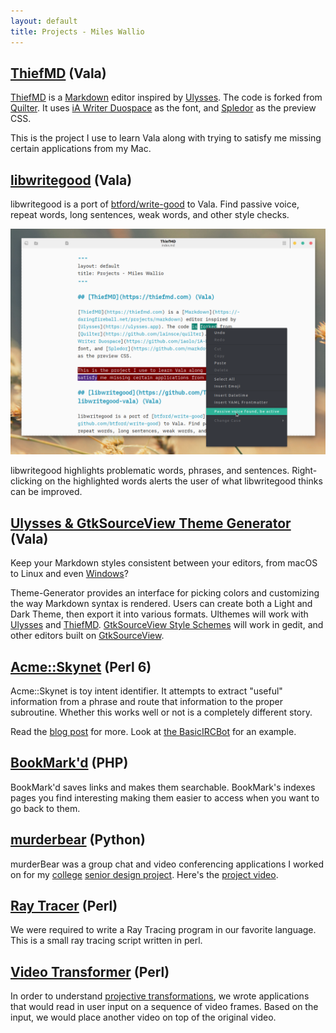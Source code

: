 ```yaml
---
layout: default
title: Projects - Miles Wallio
---
```


## [ThiefMD](https://thiefmd.com) (Vala)

[ThiefMD](https://thiefmd.com) is a [Markdown](https://daringfireball.net/projects/markdown) editor inspired by [Ulysses](https://ulysses.app). The code is forked from [Quilter](https://github.com/lainsce/quilter). It uses [iA Writer Duospace](https://github.com/iaolo/iA-Fonts) as the font, and [Spledor](https://github.com/markdowncss/splendor) as the preview CSS.

This is the project I use to learn Vala along with trying to satisfy me missing certain applications from my Mac.

## [libwritegood](https://github.com/ThiefMD/libwritegood-vala) (Vala)

libwritegood is a port of [btford/write-good](https://github.com/btford/write-good) to Vala. Find passive voice, repeat words, long sentences, weak words, and other style checks.

![](/images/writegood.png)

libwritegood highlights problematic words, phrases, and sentences. Right-clicking on the highlighted words alerts the user of what libwritegood thinks can be improved.


## [Ulysses & GtkSourceView Theme Generator](https://github.com/ThiefMD/theme-generator) (Vala)

Keep your Markdown styles consistent between your editors, from macOS to Linux and even [Windows](https://www.microsoft.com/store/apps/9PL1J21XF0PT)?

Theme-Generator provides an interface for picking colors and customizing the way Markdown syntax is rendered. Users can create both a Light and Dark Theme, then export it into various formats. Ulthemes will work with [Ulysses](https://ulysses.app) and [ThiefMD](https://thiefmd.com). [GtkSourceView Style Schemes](https://wiki.gnome.org/Projects/GtkSourceView/StyleSchemes) will work in gedit, and other editors built on [GtkSourceView](https://wiki.gnome.org/Projects/GtkSourceView).

## [Acme::Skynet](https://github.com/kmwallio/Acme-Skynet) (Perl 6)

Acme::Skynet is toy intent identifier.  It attempts to extract "useful" information from a phrase and route that information to the proper subroutine.  Whether this works well or not is a completely different story.

Read the [blog post](http://1.6km.me/blog/2016/03/18/Determining-Intent-Pt-1/) for more.  Look at [the BasicIRCBot](https://github.com/kmwallio/BasicIRCBot) for an example.

## [BookMark'd](https://github.com/kmwallio/BookMarkd) (PHP)

BookMark'd saves links and makes them searchable.  BookMark's indexes pages you find interesting making them easier to access when you want to go back to them.

## [murderbear](murderbear.html) (Python)

murderBear was a group chat and video conferencing applications I worked on for my <a href="http://cs.fit.edu">college</a> <a href="http://cs.fit.edu/~pkc/classes/seniorProjects/">senior design project</a>.  Here's the [project video](http://www.youtube.com/watch?v=kL0jYar8UGg).

## [Ray Tracer](raytracer.html) (Perl)

We were required to write a Ray Tracing program in our favorite language.  This is a small ray tracing script written in perl.

## [Video Transformer](videotransformer.html) (Perl)

In order to understand [projective transformations](http://en.wikipedia.org/wiki/Projective_transformation), we wrote applications that would read in user input on a sequence of video frames.  Based on the input, we would place another video on top of the original video.
